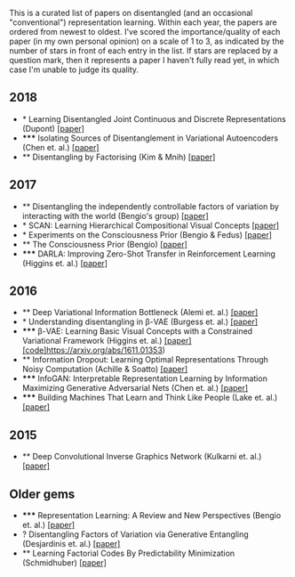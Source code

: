 This is a curated list of papers on disentangled (and an occasional "conventional") representation learning. Within each year, the papers are ordered from newest to oldest. I've scored the importance/quality of each paper (in my own personal opinion) on a scale of 1 to 3, as indicated by the number of stars in front of each entry in the list. If stars are replaced by a question mark, then it represents a paper I haven't fully read yet, in which case I'm unable to judge its quality.

## 2018 

* \* Learning Disentangled Joint Continuous and Discrete Representations (Dupont) [[paper]](https://arxiv.org/abs/1804.00104)
* __***__ Isolating Sources of Disentanglement in Variational Autoencoders (Chen et. al.) [[paper]](https://arxiv.org/abs/1802.04942v2)
* ** Disentangling by Factorising (Kim & Mnih) [[paper]](https://arxiv.org/abs/1802.05983)
 
## 2017

* ** Disentangling the independently controllable factors of variation by interacting with the world (Bengio's group) [[paper]](https://arxiv.org/abs/1802.09484) 
* \* SCAN: Learning Hierarchical Compositional Visual Concepts [[paper]](https://arxiv.org/abs/1707.03389)
* \* Experiments on the Consciousness Prior (Bengio & Fedus) [[paper]](https://ai-on.org/pdf/bengio-consciousness-prior.pdf)
* ** The Consciousness Prior (Bengio) [[paper]](https://arxiv.org/abs/1709.08568)
* __***__ DARLA: Improving Zero-Shot Transfer in Reinforcement Learning (Higgins et. al.) [[paper]](https://arxiv.org/abs/1707.08475)

## 2016

* ** Deep Variational Information Bottleneck (Alemi et. al.) [[paper]](https://arxiv.org/abs/1612.00410)
* \* Understanding disentangling in β-VAE (Burgess et. al.) [[paper]](https://arxiv.org/abs/1804.03599)
* __***__ β-VAE: Learning Basic Visual Concepts with a Constrained Variational Framework (Higgins et. al.) [[paper]](https://openreview.net/forum?id=Sy2fzU9gl) [[code]](https://github.com/sootlasten/beta-vae)https://arxiv.org/abs/1611.01353)
* ** Information Dropout: Learning Optimal Representations Through Noisy Computation (Achille & Soatto) [[paper]](https://arxiv.org/abs/1611.01353)
* __***__ InfoGAN: Interpretable Representation Learning by Information Maximizing Generative Adversarial Nets (Chen et. al.) [[paper]](https://arxiv.org/abs/1606.03657)
* __***__ Building Machines That Learn and Think Like People (Lake et. al.) [[paper]](https://arxiv.org/abs/1604.00289)

## 2015

* ** Deep Convolutional Inverse Graphics Network (Kulkarni et. al.) [[paper]](https://arxiv.org/abs/1503.03167)

## Older gems

* __***__ Representation Learning: A Review and New Perspectives (Bengio et. al.) [[paper]](https://arxiv.org/abs/1206.5538?context=cs)
* ? Disentangling Factors of Variation via Generative Entangling (Desjardinis et. al.) [[paper]](https://arxiv.org/abs/1210.5474)
* ** Learning Factorial Codes By Predictability Minimization (Schmidhuber) [[paper]](https://www.mitpressjournals.org/doi/pdf/10.1162/neco.1992.4.6.863)
